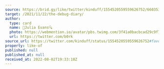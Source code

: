 ```yaml
---
source: https://brid.gy/like/twitter/kinduff/1554520559559626752/6603532
target: /2021/11/22/the-debug-diary/
author:
  type: card
  name: 🔎Julia Evans🔍
  photo: https://webmention.io/avatar/pbs.twimg.com/3f41a0bacbcad29c9f7c8ec71ea000b2314abf5ea3b428cc46009ef42689ca4e.jpg
  url: https://twitter.com/b0rk
source_url: https://twitter.com/kinduff/status/1554520559559626752#favorited-by-6603532
property: like-of
published: null
published_at: null
received_at: 2022-08-02T19:33:18Z
---
```


